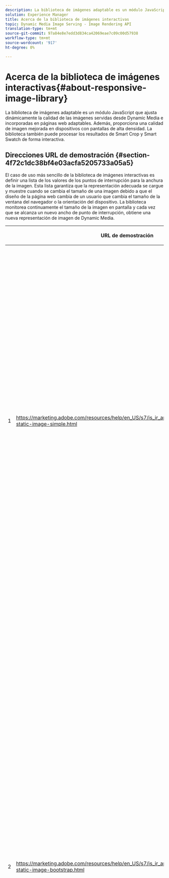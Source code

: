 ```yaml
---
description: La biblioteca de imágenes adaptable es un módulo JavaScript que ajusta dinámicamente la calidad de las imágenes servidas desde Dynamic Media e incorporadas en páginas web adaptables. Además, proporciona una calidad de imagen mejorada en dispositivos con pantallas de alta densidad. La biblioteca también puede procesar los resultados de Smart Crop y Smart Swatch de forma interactiva.
solution: Experience Manager
title: Acerca de la biblioteca de imágenes interactivas
topic: Dynamic Media Image Serving - Image Rendering API
translation-type: tm+mt
source-git-commit: 97a84e8e7edd3d834ca42069eae7c09c00d57938
workflow-type: tm+mt
source-wordcount: '917'
ht-degree: 0%

---
```



# Acerca de la biblioteca de imágenes interactivas{#about-responsive-image-library}

La biblioteca de imágenes adaptable es un módulo JavaScript que ajusta dinámicamente la calidad de las imágenes servidas desde Dynamic Media e incorporadas en páginas web adaptables. Además, proporciona una calidad de imagen mejorada en dispositivos con pantallas de alta densidad. La biblioteca también puede procesar los resultados de Smart Crop y Smart Swatch de forma interactiva.

## Direcciones URL de demostración {#section-4f72c1dc38bf4e03acfa5205733a05a5}

El caso de uso más sencillo de la biblioteca de imágenes interactivas es definir una lista de los valores de los puntos de interrupción para la anchura de la imagen. Esta lista garantiza que la representación adecuada se cargue y muestre cuando se cambia el tamaño de una imagen debido a que el diseño de la página web cambia de un usuario que cambia el tamaño de la ventana del navegador o la orientación del dispositivo. La biblioteca monitorea continuamente el tamaño de la imagen en pantalla y cada vez que se alcanza un nuevo ancho de punto de interrupción, obtiene una nueva representación de imagen de Dynamic Media.

<table id="table_3D3D3991B802461A888E1093C1217D26"> 
 <thead> 
  <tr> 
   <th colname="col01" class="entry"> </th> 
   <th colname="col1" class="entry"> <p>URL de demostración </p> </th> 
   <th colname="col2" class="entry"> <p>Descripción </p> </th> 
  </tr> 
 </thead>
 <tbody> 
  <tr> 
   <td colname="col01"> <p>1 </p> </td> 
   <td colname="col1"> <p> <a href="https://marketing.adobe.com/resources/help/en_US/s7/is_ir_api/is_api/samples/responsive-static-image-simple.html" scope="external" format="https"> https://marketing.adobe.com/resources/help/en_US/s7/is_ir_api/is_api/samples/responsive-static-image-simple.html  </a> </p> <p> 
     <!-- http://sasha.s7qa.com/jira-bugs/S7-7729/responsive-static-image-simple.htm--> </p> </td> 
   <td colname="col2"> <p>A continuación se muestra un ejemplo sencillo en el que la imagen adaptable se encuentra dentro de un contenedor que toma el 50 % del ancho de la página web. Cada vez que se cambia el tamaño de la ventana del navegador, cambia el ancho del contenedor. Cuando la anchura de la imagen alcanza uno de los puntos de interrupción configurados (definidos en 200, 400, 600 y 800 píxeles con fines ilustrativos), se descarga y muestra una nueva representación. El objetivo es evitar la carga de imágenes grandes innecesarias y ahorrar ancho de banda de red. </p> <p>Haga clic en la URL para abrir la página web, cambiar el tamaño de la ventana del explorador y supervisar el tráfico de red. </p> </td> 
  </tr> 
  <tr> 
   <td colname="col01"> <p>2 </p> </td> 
   <td colname="col1"> <p> <a href="https://marketing.adobe.com/resources/help/en_US/s7/is_ir_api/is_api/samples/responsive-static-image-bootstrap.html" format="https" scope="external"> https://marketing.adobe.com/resources/help/en_US/s7/is_ir_api/is_api/samples/responsive-static-image-bootstrap.html  </a> </p> <p> 
     <!-- http://sasha.s7qa.com/jira-bugs/S7-7729/responsive-static-image-bootstrap.htm--> </p> </td> 
   <td colname="col2"> <p>El siguiente ejemplo de Bootstrap ilustra el mismo caso de uso en una página web. Según CSS Bootstrap, la celda de diseño a la que se agrega la imagen adaptable puede tener una de las siguientes anchuras: 360, 720 y 940 píxeles. Estos son los valores exactos que se pasan como puntos de interrupción a la biblioteca de imágenes interactivas. Como tal, Dynamic Media garantiza que el ancho de banda de red del cliente se utilice de manera eficaz. Además, garantiza que la imagen se muestre con el tamaño exacto necesario, dado el diseño de la página web actual, sin que ningún artefacto visual pueda cambiar la escala del navegador del cliente. </p> <p>Haga clic en la dirección URL para abrir la página web, cambie el tamaño de la ventana del explorador para que se acerque a diferentes puntos de interrupción del diseño y supervise el tráfico de red. </p> <p>Entre los casos de uso más avanzados se incluyen la asociación de diferentes ajustes preestablecidos de imagen, comandos de servicio de imágenes o ambos, con diferentes valores de punto de interrupción. </p> </td> 
  </tr> 
  <tr> 
   <td colname="col01"> <p>3 </p> </td> 
   <td colname="col1"> <p> <a href="https://marketing.adobe.com/resources/help/en_US/s7/is_ir_api/is_api/samples/image-presets.html" format="https" scope="external"> https://marketing.adobe.com/resources/help/en_US/s7/is_ir_api/is_api/samples/image-presets.html  </a> </p> <p> 
     <!--http://sasha.s7qa.com/jira-bugs/S7-7729/image-presets.html--> </p> </td> 
   <td colname="col2"> <p>En este siguiente ejemplo, se utilizan ajustes preestablecidos de imagen de diferente calidad y formato para diferentes tamaños de punto de interrupción. Para un pequeño punto de interrupción, se aplica un ajuste preestablecido de baja calidad que fuerza al servicio de imágenes a devolver la imagen GIF comprimida a seis colores solamente. Un punto de interrupción medio utiliza un ajuste preestablecido de imagen configurado para JPEG con compresión alta. El punto de interrupción más grande se asocia con un ajuste preestablecido de imagen de alta calidad mediante PNG sin pérdida. Este método garantiza que las imágenes de alta calidad se entreguen a dichos dispositivos, en función del supuesto de que los dispositivos con pantallas más grandes tienen un ancho de banda bueno y una potencia de procesamiento. </p> <p>Haga clic en la URL para abrir la página web, cambie el tamaño de la ventana del explorador web de mayor a menor y observe cómo se degrada la calidad de la imagen. </p> </td> 
  </tr> 
  <tr> 
   <td colname="col01"> <p>4 </p> </td> 
   <td colname="col1"> <p> <a href="https://marketing.adobe.com/resources/help/en_US/s7/is_ir_api/is_api/samples/crops.html" format="https" scope="external"> https://marketing.adobe.com/resources/help/en_US/s7/is_ir_api/is_api/samples/crops.html  </a> </p> <p> 
     <!--http://sasha.s7qa.com/jira-bugs/S7-7729/crops.html--> </p> </td> 
   <td colname="col2"> <p>Además de los ajustes preestablecidos de imagen, es posible asociar comandos específicos de servicio de imágenes con puntos de interrupción. El siguiente ejemplo muestra cómo es posible recortar gradualmente la imagen de la pancarta en la región de interés a medida que el tamaño de la imagen en pantalla se reduce. Aquí, el punto de interrupción más grande no tiene ningún comando de servicio de imágenes, por lo que la imagen del letrero es totalmente visible. En el punto de interrupción medio se aplica un recorte moderado, haciendo que solo esté visible el cursor con el texto "En ejecución". En un punto de interrupción pequeño, se aplica más recorte para que solo se muestre el producto. </p> <p>Haga clic en la URL para abrir la página web y cambiar el tamaño de la ventana del explorador. Observe cómo la imagen recorta gradualmente a medida que va de un tamaño mayor a uno más pequeño. </p> </td> 
  </tr> 
  <tr> 
   <td colname="col01"> <p>5 </p> </td> 
   <td colname="col1"> <p> <a href="https://marketing.adobe.com/resources/help/en_US/s7/is_ir_api/is_api/samples/template.html" format="https" scope="external"> https://marketing.adobe.com/resources/help/en_US/s7/is_ir_api/is_api/samples/template.html  </a> </p> <p> 
     <!--http://sasha.s7qa.com/jira-bugs/S7-7729/template.html--> </p> </td> 
   <td colname="col2"> <p>También puede utilizar comandos de servicio de imágenes con plantillas de servicio de imágenes para controlar determinados parámetros de plantilla según el tamaño de la imagen. En este ejemplo siguiente, se utiliza una plantilla de servicio de imágenes en la que el tamaño de fuente de la superposición de texto se parametriza con el parámetro <span class="codeph"> $fontsize </span>. La imagen adaptable está configurada para utilizar un tamaño de fuente mayor para tamaños de imagen más pequeños, a fin de garantizar que el texto siempre sea legible: </p> </td> 
  </tr> 
 </tbody> 
</table>

## Requisitos del sistema {#section-35ea9e9c79cc43d7bcefdc240340fba4}

**Hardware y software del servidor**

* Dynamic Media Image Serving 6.0.1 o posterior.

**Requisitos mínimos del explorador del cliente**

* Microsoft® Windows® 7 o posterior; Mac OS X 10.8 o posterior.
* Firefox 23, Safari 6, Chrome 29, IE 9 o posterior.
* iOS 6 o posterior.
* Certificado en iPhone3GS o posterior y en iPad2 o posterior (solo navegadores nativos).
* Android OS 2.3 o posterior.
* Internet Explorer en dispositivos móviles no es compatible en este momento.

